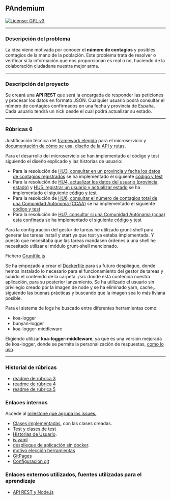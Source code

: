 
## PAndemium
[![License: GPL v3](https://img.shields.io/badge/License-GPLv3-blue.svg)](https://www.gnu.org/licenses/gpl-3.0)

---

### Descripción del problema

La idea viene motivada por conocer el **número de contagios** y posibles contagios de la mano de la población. Este problema trata de resolver o verificar si la información que nos proporcionan es real o no, haciendo de la colaboración ciudadana nuestra mejor arma.

---

### Descripción del proyecto

Se creará una **API REST** que será la encargada de responder las peticiones y procesar los datos en formato JSON. Cualquier usuario podrá consultar el número de contagios confirmados en una fecha y provincia de España. Cada usuario tendrá un nick desde el cual podrá actualizar su
estado.

---

### Rúbricas 6

Justificación técnica del [framework elegido](docs/just_fra_mic.md) para el microservicio y [documentación de cómo se usa, diseño de la API y rutas](docs/uso_di_ru.md).
 
Para el desarrollo del microservicio se han implementado el código y test
siguiendo el diseño explicado y las historias de usuario:
 
- Para la resolución de [HU3, consultar en un provincia y fecha los datos de contagios registrados](https://github.com/DanielRuizMed/PAndemium/issues/38) se ha implementado el siguiente [código y test](docs/co_te_hu3.md)
- Para la resolución de [HU4, actualizar los datos del usuario (provincia, estado)](https://github.com/DanielRuizMed/PAndemium/issues/39) y [HU5, registrar un usuario y actualizar estado](https://github.com/DanielRuizMed/PAndemium/issues/40) se ha implementado el siguiente [código y test](docs/co_te_hu45.md)
- Para la resolución de [HU6, consultar el número de contagios total de una Comunidad Autónoma (CCAA)](https://github.com/DanielRuizMed/PAndemium/issues/83) se ha implementado el siguiente [código y test](docs/co_te_hu6.md)
- Para la resolución de [HU7, consultar si una Comunidad Autónama (ccaa) esta confinada](https://github.com/DanielRuizMed/PAndemium/issues/84) se ha implementado el siguiente [código y test](docs/co_te_hu7.md)
 
Para la configuración del gestor de tareas he utilizado grunt-shell para generar las tareas install y start ya que test ya estaba implementada. Y puesto que necesitaba que las tareas mandasen órdenes a una shell he necesitado utilizar el módulo grunt-shell mencionado.
 
Fichero [Gruntfile.js](Gruntfile.js)
 
Se ha empezado a crear el [Dockerfile](Dockerfile.api) para su futuro despliegue, donde hemos instalado lo necesario para el funcionamiento del gestor de tareas y subido el contenido de la carpeta ./src donde está contenida nuestra aplicación, para su posterior lanzamiento. Se ha utilizado el usuario sin privilegio creado por la imagen de node y se ha eliminado yarn, cache,.. siguiendo las buenas prácticas y buscando que la imagen sea lo más liviana posible.

Para el sistema de logs he buscado entre diferentes herramientas como:
- koa-logger
- bunyan-logger
- koa-logger-middleware

Eligiendo utilizar **koa-logger-middleware**, ya que es una versión mejorada de koa-logger, donde se permite la personalización de respuestas, [como lo uso](docs/koa_log.md).



---

### Historial de rúbricas

- [readme de rúbrica 3](docs/rub3.md)
- [readme de rúbrica 4](docs/rub4.md)
- [readme de rúbrica 5](docs/rub5.md)

### Enlaces internos

Accede al [milestone que agrupa los issues.](https://github.com/DanielRuizMed/PAndemium/milestone/12)

- [Clases implementadas](src/class), con las clases creadas.
- [Test y clases de test](test)
- [Historias de Usuario](https://github.com/DanielRuizMed/PAndemium/milestone/9).
- [iv.yaml](iv.yaml)
- [despliegue de aplicación sin docker](docs/despliegue.md).
- [motivo elección herramientas](docs/motivo.md)
- [GitPages](https://danielruizmed.github.io/PAndemium/)
- [Configuración git](https://github.com/DanielRuizMed/PAndemium/blob/master/docs/config.md)

### Enlaces externos utilizados, fuentes utilizadas para el aprendizaje
- [API REST y Node.js](https://www.youtube.com/watch?v=bK3AJfs7qNY)